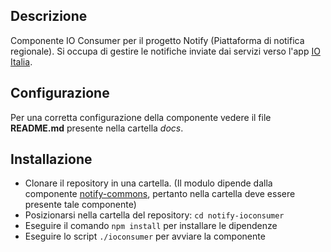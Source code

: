 ## Descrizione

Componente IO Consumer per il progetto Notify (Piattaforma di notifica regionale). Si occupa di gestire le notifiche inviate dai servizi verso l'app [IO Italia](https://io.italia.it/).

## Configurazione

Per una corretta configurazione della componente vedere il file **README.md** presente nella cartella *docs*.

## Installazione

* Clonare il repository in una cartella. (Il modulo dipende dalla componente [notify-commons](https://github.com/csipiemonte/notify-commons), pertanto nella cartella deve essere presente tale componente)
* Posizionarsi nella cartella del repository: `cd notify-ioconsumer`
* Eseguire il comando `npm install` per installare le dipendenze
* Eseguire lo script `./ioconsumer` per avviare la componente

